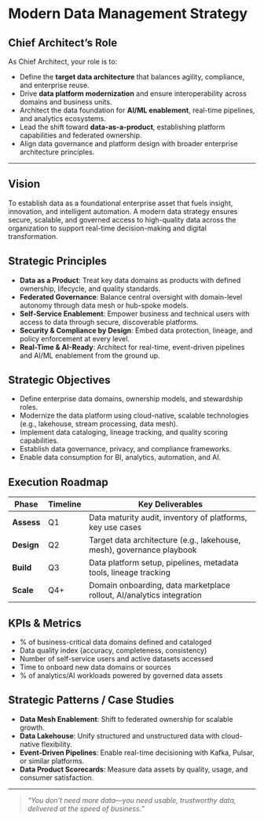 # Modern Data Management Strategy

## Chief Architect’s Role

As Chief Architect, your role is to:
- Define the **target data architecture** that balances agility, compliance, and enterprise reuse.
- Drive **data platform modernization** and ensure interoperability across domains and business units.
- Architect the data foundation for **AI/ML enablement**, real-time pipelines, and analytics ecosystems.
- Lead the shift toward **data-as-a-product**, establishing platform capabilities and federated ownership.
- Align data governance and platform design with broader enterprise architecture principles.

---

## Vision

To establish data as a foundational enterprise asset that fuels insight, innovation, and intelligent automation. A modern data strategy ensures secure, scalable, and governed access to high-quality data across the organization to support real-time decision-making and digital transformation.

## Strategic Principles

- **Data as a Product**: Treat key data domains as products with defined ownership, lifecycle, and quality standards.
- **Federated Governance**: Balance central oversight with domain-level autonomy through data mesh or hub-spoke models.
- **Self-Service Enablement**: Empower business and technical users with access to data through secure, discoverable platforms.
- **Security & Compliance by Design**: Embed data protection, lineage, and policy enforcement at every level.
- **Real-Time & AI-Ready**: Architect for real-time, event-driven pipelines and AI/ML enablement from the ground up.

## Strategic Objectives

- Define enterprise data domains, ownership models, and stewardship roles.
- Modernize the data platform using cloud-native, scalable technologies (e.g., lakehouse, stream processing, data mesh).
- Implement data cataloging, lineage tracking, and quality scoring capabilities.
- Establish data governance, privacy, and compliance frameworks.
- Enable data consumption for BI, analytics, automation, and AI.

## Execution Roadmap

| Phase       | Timeline | Key Deliverables |
|-------------|----------|------------------|
| **Assess**    | Q1       | Data maturity audit, inventory of platforms, key use cases |
| **Design**    | Q2       | Target data architecture (e.g., lakehouse, mesh), governance playbook |
| **Build**     | Q3       | Data platform setup, pipelines, metadata tools, lineage tracking |
| **Scale**     | Q4+      | Domain onboarding, data marketplace rollout, AI/analytics integration |

## KPIs & Metrics

- % of business-critical data domains defined and cataloged
- Data quality index (accuracy, completeness, consistency)
- Number of self-service users and active datasets accessed
- Time to onboard new data domains or sources
- % of analytics/AI workloads powered by governed data assets

## Strategic Patterns / Case Studies

- **Data Mesh Enablement**: Shift to federated ownership for scalable growth.
- **Data Lakehouse**: Unify structured and unstructured data with cloud-native flexibility.
- **Event-Driven Pipelines**: Enable real-time decisioning with Kafka, Pulsar, or similar platforms.
- **Data Product Scorecards**: Measure data assets by quality, usage, and consumer satisfaction.

---

> _“You don’t need more data—you need usable, trustworthy data, delivered at the speed of business.”_
